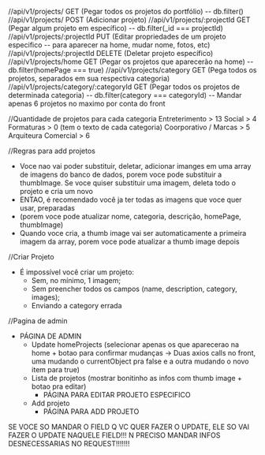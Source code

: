 //api/v1/projects/                       GET (Pegar todos os projetos do portfólio) -- db.filter()
//api/v1/projects/                       POST (Adicionar projeto)
//api/v1/projects/:projectId             GET (Pegar algum projeto em específico) -- db.filter(_id === projectId)
//api/v1/projects/:projectId             PUT (Editar propriedades de um projeto especifico -- para aparecer na home, mudar nome, fotos, etc)
//api/v1/projects/:projectId             DELETE (Deletar projeto específico)
//api/v1/projects/home                   GET (Pegar os projetos que aparecerão na home) -- db.filter(homePage === true)
//api/v1/projects/category               GET (Pega todos os projetos, separados em sua respectiva categoria) 
//api/v1/projects/category/:categoryId   GET (Pegar todos os projetos de determinada categoria) -- db.filter(category === categoryId) -- Mandar apenas 6 projetos no maximo por conta do front

//Quantidade de projetos para cada categoria
Entreterimento > 13
Social > 4
Formaturas > 0 (tem o texto de cada categoria)
Coorporativo / Marcas > 5
Arquiteura Comercial > 6

//Regras para add projetos
- Voce nao vai poder substituir, deletar, adicionar imanges em uma array de imagens do banco de dados, porem voce pode substituir a thumbImage. Se voce quiser substituir uma imagem, deleta todo o projeto e cria um novo
- ENTAO, é recomendado você ja ter todas as imagens que voce quer usar, preparadas
- (porem voce pode atualizar nome, categoria, descrição, homePage, thumbImage)
- Quando voce cria, a thumb image vai ser automaticamente a primeira imagem da array, porem voce pode atualizar a thumb image depois

//Criar Projeto
- É impossível você criar um projeto:
    - Sem, no mínimo, 1 imagem;
    - Sem preencher todos os campos (name, description, category, images);
    - Enviando a category errada

//Pagina de admin
- PÁGINA DE ADMIN
    - Update homeProjects (selecionar apenas os que aparecerao na home + botao para confirmar mudanças -> Duas axios calls no front, uma mudando o currentObject pra false e a outra mudando o novo item para true)
    - Lista de projetos (mostrar bonitinho as infos com thumb image + botao pra editar)
        - PÁGINA PARA EDITAR PROJETO ESPECIFICO
    - Add projeto
        - PÁGINA PARA ADD PROJETO


SE VOCE SO MANDAR O FIELD Q VC QUER FAZER O UPDATE, ELE SO VAI FAZER O UPDATE NAQUELE FIELD!!! N PRECISO MANDAR INFOS DESNECESSARIAS NO REQUEST!!!!!!!